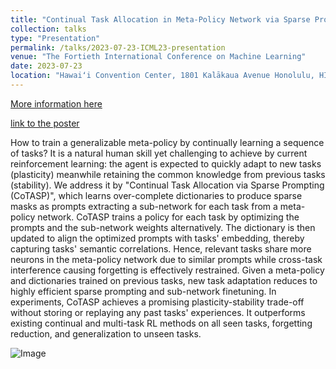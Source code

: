 ```yaml
---
title: "Continual Task Allocation in Meta-Policy Network via Sparse Prompting"
collection: talks
type: "Presentation"
permalink: /talks/2023-07-23-ICML23-presentation
venue: "The Fortieth International Conference on Machine Learning"
date: 2023-07-23
location: "Hawaiʻi Convention Center, 1801 Kalākaua Avenue Honolulu, HI 96815"
---
```


[More information here](https://icml.cc/virtual/2023/poster/24080)

[link to the poster](../assets/cotasp_icml23_poster.pdf)

How to train a generalizable meta-policy by continually learning a sequence of tasks? It is a natural human skill yet challenging to achieve by current reinforcement learning: the agent is expected to quickly adapt to new tasks (plasticity) meanwhile retaining the common knowledge from previous tasks (stability). We address it by "Continual Task Allocation via Sparse Prompting (CoTASP)", which learns over-complete dictionaries to produce sparse masks as prompts extracting a sub-network for each task from a meta-policy network. CoTASP trains a policy for each task by optimizing the prompts and the sub-network weights alternatively. The dictionary is then updated to align the optimized prompts with tasks' embedding, thereby capturing tasks' semantic correlations. Hence, relevant tasks share more neurons in the meta-policy network due to similar prompts while cross-task interference causing forgetting is effectively restrained. Given a meta-policy and dictionaries trained on previous tasks, new task adaptation reduces to highly efficient sparse prompting and sub-network finetuning. In experiments, CoTASP achieves a promising plasticity-stability trade-off without storing or replaying any past tasks' experiences. It outperforms existing continual and multi-task RL methods on all seen tasks, forgetting reduction, and generalization to unseen tasks.

![Image](../images/icml-23.png)